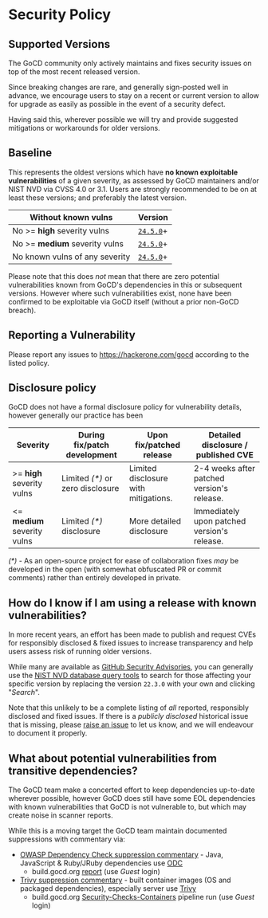 # Security Policy

## Supported Versions

The GoCD community only actively maintains and fixes security issues on top of the most recent released version.

Since breaking changes are rare, and generally sign-posted well in advance, we encourage users to stay on a recent or current version to allow for upgrade as easily as possible in the event of a security defect.

Having said this, wherever possible we will try and provide suggested mitigations or workarounds for older versions.

## Baseline

This represents the oldest versions which have **no known exploitable vulnerabilities** of a given severity, as assessed by GoCD maintainers and/or NIST NVD via CVSS 4.0 or 3.1. Users are strongly recommended to be on at least these versions; and preferably the latest version. 

| Without known vulns             | Version                                            |
| ------------------------------- | -------------------------------------------------- |
| No >= **high** severity vulns   | [`24.5.0`](https://www.gocd.org/releases/#24-5-0)+ |
| No >= **medium** severity vulns | [`24.5.0`](https://www.gocd.org/releases/#24-5-0)+ |
| No known vulns of any severity  | [`24.5.0`](https://www.gocd.org/releases/#24-5-0)+ |

Please note that this does *not* mean that there are zero potential vulnerabilities known from GoCD's dependencies
in this or subsequent versions. However where such vulnerabilities exist, none have been confirmed to be exploitable via GoCD
itself (without a prior non-GoCD breach).

## Reporting a Vulnerability

Please report any issues to https://hackerone.com/gocd according to the listed policy.

## Disclosure policy

GoCD does not have a formal disclosure policy for vulnerability details, however generally our practice has been

| Severity                     | During fix/patch development     | Upon fix/patched release             | Detailed disclosure / published CVE         |
| ---------------------------- | -------------------------------- | ------------------------------------ | ------------------------------------------- |
| >= **high** severity vulns   | Limited _(*)_ or zero disclosure | Limited disclosure with mitigations. | 2-4 weeks after patched version's release.  |
| <= **medium** severity vulns | Limited _(*)_ disclosure         | More detailed disclosure             | Immediately upon patched version's release. |

_(*)_ - As an open-source project for ease of collaboration fixes _may_ be developed in the open (with somewhat obfuscated PR or commit comments) rather than entirely developed in private.

## How do I know if I am using a release with known vulnerabilities?

In more recent years, an effort has been made to publish and request CVEs for responsibly disclosed & fixed issues to increase transparency and help users assess risk of running older versions.

While many are available as [GitHub Security Advisories](https://github.com/gocd/gocd/security/advisories), you can generally use the [NIST NVD database query tools](https://nvd.nist.gov/vuln/search#/nvd/home?cpeFilterMode=cpe&cpeName=cpe:2.3:a:thoughtworks:gocd:22.3.0:*:*:*:*:*:*:*&resultType=records) to search for those affecting your specific version by replacing the version `22.3.0` with your own  and clicking "_Search_".

Note that this unlikely to be a complete listing of _all_ reported, responsibly disclosed and fixed issues. If there is a _publicly disclosed_ historical issue that is missing, please [raise an issue](https://github.com/gocd/gocd/issues/new) to let us know, and we will endeavour to document it properly.

## What about potential vulnerabilities from transitive dependencies?

The GoCD team make a concerted effort to keep dependencies up-to-date wherever possible, however GoCD does
still have some EOL dependencies with known vulnerabilities that GoCD is not vulnerable to, but which may create noise in scanner reports.

While this is a moving target the GoCD team maintain documented suppressions with commentary via:
- [OWASP Dependency Check suppression commentary](https://github.com/gocd/gocd/blob/master/build-platform/dependency-check-suppress.xml) - Java, JavaScript & Ruby/JRuby dependencies use [ODC](https://owasp.org/www-project-dependency-check/)
  - build.gocd.org [report](https://build.gocd.org/go/files/Security-Checks/latest/Security-Checks/latest/dependency-check/dependency-check-report.html) (use _Guest_ login)
- [Trivy suppression commentary](https://github.com/gocd/gocd/blob/master/build-platform/.trivyignore.yaml) - built container images (OS and packaged dependencies), especially server use [Trivy](https://trivy.dev/) 
  - build.gocd.org [Security-Checks-Containers](https://build.gocd.org/) pipeline run (use _Guest_ login)
